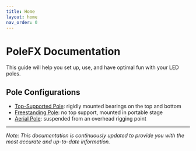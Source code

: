 ```yaml
---
title: Home
layout: home
nav_order: 0
---
```


# PoleFX Documentation

This guide will help you set up, use, and have optimal fun with your LED poles.

## Pole Configurations

- [Top-Supported Pole](top_supported_pole.html): rigidly mounted bearings on the top and bottom
- [Freestanding Pole](freestanding_pole.html): no top support, mounted in portable stage
- [Aerial Pole](aerial_pole.html): suspended from an overhead rigging point

---

_Note: This documentation is continuously updated to provide you with the most accurate and up-to-date information._